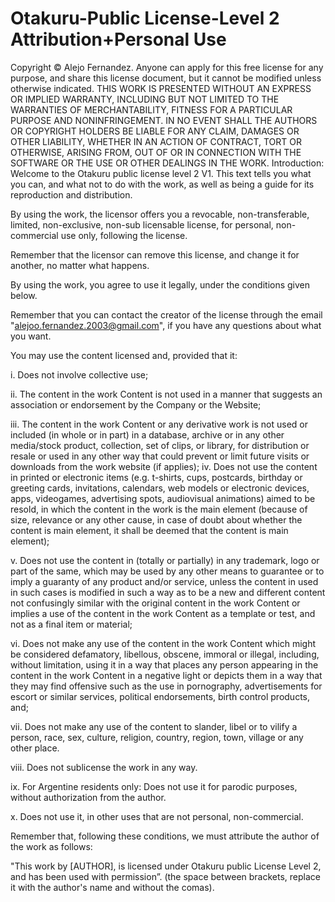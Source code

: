 # Otakuru-Public License-Level 2 Attribution+Personal Use

Copyright © Alejo Fernandez.
Anyone can apply for this free license for any purpose, and share this license document, but it cannot be modified unless otherwise indicated.
THIS WORK IS PRESENTED WITHOUT AN EXPRESS OR IMPLIED WARRANTY, INCLUDING BUT NOT LIMITED TO THE WARRANTIES OF MERCHANTABILITY, FITNESS FOR A PARTICULAR PURPOSE AND NONINFRINGEMENT. IN NO EVENT SHALL THE AUTHORS OR COPYRIGHT HOLDERS BE LIABLE FOR ANY CLAIM, DAMAGES OR OTHER LIABILITY, WHETHER IN AN ACTION OF CONTRACT, TORT OR OTHERWISE, ARISING FROM, OUT OF OR IN CONNECTION WITH THE SOFTWARE OR THE USE OR OTHER DEALINGS IN THE WORK.
Introduction: Welcome to the Otakuru public license level 2 V1. This text tells you what you can, and what not to do with the work, as well as being a guide for its reproduction and distribution.

By using the work, the licensor offers you a revocable, non-transferable, limited, non-exclusive, non-sub licensable license, for personal, non-commercial use only, following the license.

Remember that the licensor can remove this license, and change it for another, no matter what happens.

By using the work, you agree to use it legally, under the conditions given below.

Remember that you can contact the creator of the license through the email "alejoo.fernandez.2003@gmail.com", if you have any questions about what you want.

You may use the content licensed and, provided that it:

i. Does not involve collective use;

ii.	The content in the work Content is not used in a manner that suggests an association or endorsement by the Company or the Website;

iii.	The content in the work Content or any derivative work is not used or included (in whole or in part) in a database, archive or in any other media/stock product, collection, set of clips, or library, for distribution or resale or used in any other way that could prevent or limit future visits or downloads from the work website (if applies);
iv.	Does not use the content in printed or electronic items (e.g. t-shirts, cups, postcards, birthday or greeting cards, invitations, calendars, web models or electronic devices, apps, videogames, advertising spots, audiovisual animations) aimed to be resold, in which the content in the work is the main element (because of size, relevance or any other cause, in case of doubt about whether the content is main element, it shall be deemed that the content is main element);

v.	Does not use the content in (totally or partially) in any trademark, logo or part of the same, which may be used by any other means to guarantee or to imply a guaranty of any product and/or service, unless the content in used in such cases is modified in such a way as to be a new and different content not confusingly similar with the original content in the work Content or implies a use of the content in the work Content as a template or test, and not as a final item or material;

vi.	Does not make any use of the content in the work Content which might be considered defamatory, libellous, obscene, immoral or illegal, including, without limitation, using it in a way that places any person appearing in the content in the work Content in a negative light or depicts them in a way that they may find offensive such as the use in pornography, advertisements for escort or similar services, political endorsements, birth control products, and;

vii.	Does not make any use of the content to slander, libel or to vilify a person, race, sex, culture, religion, country, region, town, village or any other place.

viii.	Does not sublicense the work in any way.

ix.	For Argentine residents only: Does not use it for parodic purposes, without authorization from the author.

x.	Does not use it, in other uses that are not personal, non-commercial.

Remember that, following these conditions, we must attribute the author of the work as follows:

"This work by [AUTHOR], is licensed under Otakuru public License Level 2, and has been used with permission”. (the space between brackets, replace it with the author's name and without the comas).
